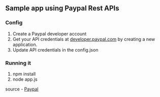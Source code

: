 ## Sample app using Paypal Rest APIs


### Config

1. Create a Paypal developer account
2. Get your API credentials at [developer.paypal.com](http://developer.paypal.com/webapps/developer/applications/myapps) by creating a new application. 
3. Update API credentials in the config.json

### Running it

1. npm install 
2. node app.js 


source - [Paypal](https://github.com/paypal/rest-api-sdk-nodejs)